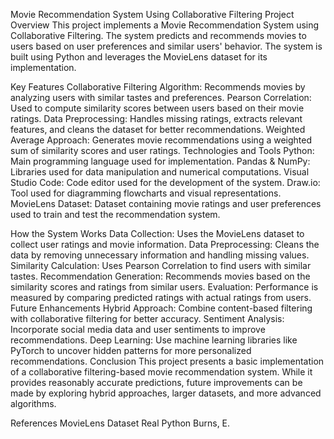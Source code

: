 Movie Recommendation System Using Collaborative Filtering
Project Overview
This project implements a Movie Recommendation System using Collaborative Filtering. The system predicts and recommends movies to users based on user preferences and similar users' behavior. The system is built using Python and leverages the MovieLens dataset for its implementation.

Key Features
Collaborative Filtering Algorithm: Recommends movies by analyzing users with similar tastes and preferences.
Pearson Correlation: Used to compute similarity scores between users based on their movie ratings.
Data Preprocessing: Handles missing ratings, extracts relevant features, and cleans the dataset for better recommendations.
Weighted Average Approach: Generates movie recommendations using a weighted sum of similarity scores and user ratings.
Technologies and Tools
Python: Main programming language used for implementation.
Pandas & NumPy: Libraries used for data manipulation and numerical computations.
Visual Studio Code: Code editor used for the development of the system.
Draw.io: Tool used for diagramming flowcharts and visual representations.
MovieLens Dataset: Dataset containing movie ratings and user preferences used to train and test the recommendation system.

How the System Works
Data Collection: Uses the MovieLens dataset to collect user ratings and movie information.
Data Preprocessing: Cleans the data by removing unnecessary information and handling missing values.
Similarity Calculation: Uses Pearson Correlation to find users with similar tastes.
Recommendation Generation: Recommends movies based on the similarity scores and ratings from similar users.
Evaluation: Performance is measured by comparing predicted ratings with actual ratings from users.
Future Enhancements
Hybrid Approach: Combine content-based filtering with collaborative filtering for better accuracy.
Sentiment Analysis: Incorporate social media data and user sentiments to improve recommendations.
Deep Learning: Use machine learning libraries like PyTorch to uncover hidden patterns for more personalized recommendations.
Conclusion
This project presents a basic implementation of a collaborative filtering-based movie recommendation system. While it provides reasonably accurate predictions, future improvements can be made by exploring hybrid approaches, larger datasets, and more advanced algorithms.

References
MovieLens Dataset
Real Python
Burns, E.
